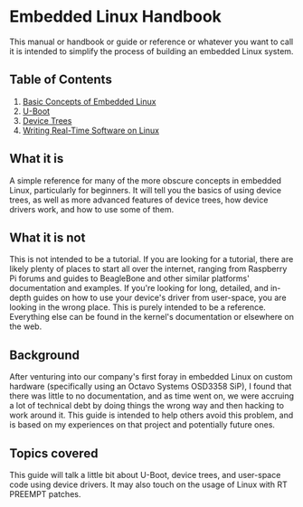 <!-- vim: set spell spelllang=en_us: -->

# Embedded Linux Handbook

This manual or handbook or guide or reference or whatever you want to call it is
intended to simplify the process of building an embedded Linux system.

## Table of Contents

1. [Basic Concepts of Embedded Linux](basics.md)
2. [U-Boot](u-boot.md)
4. [Device Trees](device-tree.md)
5. [Writing Real-Time Software on Linux](rt-software.md)

## What it is

A simple reference for many of the more obscure concepts in embedded Linux,
particularly for beginners. It will tell you the basics of using device trees,
as well as more advanced features of device trees, how device drivers work, and
how to use some of them.

## What it is not

This is not intended to be a tutorial. If you are looking for a tutorial, there
are likely plenty of places to start all over the internet, ranging from
Raspberry Pi forums and guides to BeagleBone and other similar platforms'
documentation and examples. If you're looking for long, detailed, and in-depth
guides on how to use your device's driver from user-space, you are looking in
the wrong place. This is purely intended to be a reference. Everything else can
be found in the kernel's documentation or elsewhere on the web.

## Background

After venturing into our company's first foray in embedded Linux on custom
hardware (specifically using an Octavo Systems OSD3358 SiP), I found that there
was little to no documentation, and as time went on, we were accruing a lot of
technical debt by doing things the wrong way and then hacking to work around it.
This guide is intended to help others avoid this problem, and is based on my
experiences on that project and potentially future ones.

## Topics covered

This guide will talk a little bit about U-Boot, device trees, and user-space
code using device drivers. It may also touch on the usage of Linux with RT
PREEMPT patches.

